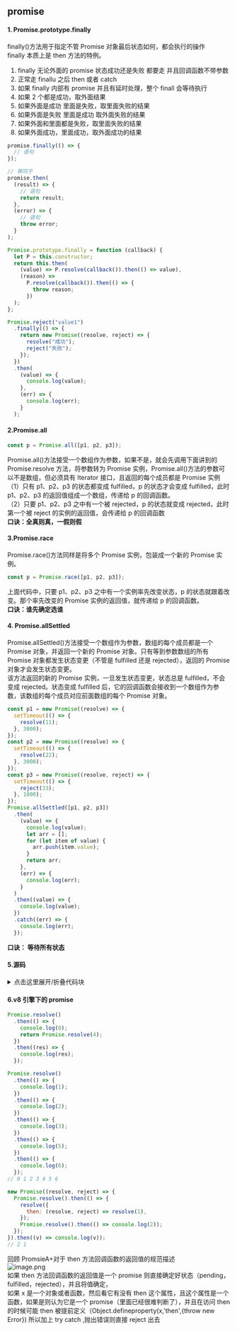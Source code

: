 ## promise

#### 1. Promise.prototype.finally

finally()方法用于指定不管 Promise 对象最后状态如何，都会执行的操作<br />finally 本质上是 then 方法的特例。

1. finally 无论外面的 promise 状态成功还是失败 都要走 并且回调函数不带参数
2. 正常走 finallu 之后 then 或者 catch
3. 如果 finally 内部有 promise 并且有延时处理，整个 finall 会等待执行
4. 如果 2 个都是成功，取外面结果
5. 如果外面是成功 里面是失败，取里面失败的结果
6. 如果外面是失败 里面是成功 取外面失败的结果
7. 如果外面和里面都是失败，取里面失败的结果
8. 如果外面成功，里面成功，取外面成功的结果

```javascript
promise.finally(() => {
  // 语句
});

// 等同于
promise.then(
  (result) => {
    // 语句
    return result;
  },
  (error) => {
    // 语句
    throw error;
  }
);
```

```javascript
Promise.prototype.finally = function (callback) {
  let P = this.constructor;
  return this.then(
    (value) => P.resolve(callback()).then(() => value),
    (reason) =>
      P.resolve(callback()).then(() => {
        throw reason;
      })
  );
};
```

```javascript
Promise.reject("value1")
  .finally(() => {
    return new Promise((resolve, reject) => {
      resolve("成功");
      reject("失败");
    });
  })
  .then(
    (value) => {
      console.log(value);
    },
    (err) => {
      console.log(err);
    }
  );
```

#### 2.Promise.all

```javascript
const p = Promise.all([p1, p2, p3]);
```

Promise.all()方法接受一个数组作为参数，如果不是，就会先调用下面讲到的 Promise.resolve 方法，将参数转为 Promise 实例，Promise.all()方法的参数可以不是数组，但必须具有 Iterator 接口，且返回的每个成员都是 Promise 实例<br />（1）只有 p1、p2、p3 的状态都变成 fulfilled，p 的状态才会变成 fulfilled，此时 p1、p2、p3 的返回值组成一个数组，传递给 p 的回调函数。<br />（2）只要 p1、p2、p3 之中有一个被 rejected，p 的状态就变成 rejected，此时第一个被 reject 的实例的返回值，会传递给 p 的回调函数<br />**口诀：全真则真，一假则假**

#### 3.Promise.race

Promise.race()方法同样是将多个 Promise 实例，包装成一个新的 Promise 实例。

```javascript
const p = Promise.race([p1, p2, p3]);
```

上面代码中，只要 p1、p2、p3 之中有一个实例率先改变状态，p 的状态就跟着改变。那个率先改变的 Promise 实例的返回值，就传递给 p 的回调函数。<br />**口诀：谁先确定选谁**

#### 4. Promise.allSettled

Promise.allSettled()方法接受一个数组作为参数，数组的每个成员都是一个 Promise 对象，并返回一个新的 Promise 对象。只有等到参数数组的所有 Promise 对象都发生状态变更（不管是 fulfilled 还是 rejected），返回的 Promise 对象才会发生状态变更。<br />该方法返回的新的 Promise 实例，一旦发生状态变更，状态总是 fulfilled，不会变成 rejected。状态变成 fulfilled 后，它的回调函数会接收到一个数组作为参数，该数组的每个成员对应前面数组的每个 Promise 对象。

```javascript
const p1 = new Promise((resolve) => {
  setTimeout(() => {
    resolve(11);
  }, 3000);
});
const p2 = new Promise((resolve) => {
  setTimeout(() => {
    resolve(22);
  }, 3000);
});
const p3 = new Promise((resolve, reject) => {
  setTimeout(() => {
    reject(33);
  }, 1000);
});
Promise.allSettled([p1, p2, p3])
  .then(
    (value) => {
      console.log(value);
      let arr = [];
      for (let item of value) {
        arr.push(item.value);
      }
      return arr;
    },
    (err) => {
      console.log(err);
    }
  )
  .then((value) => {
    console.log(value);
  })
  .catch((err) => {
    console.log(err);
  });
```

**口诀： 等待所有状态**

#### 5.源码

<details>
<summary>点击这里展开/折叠代码块</summary>

```javascript
const PENDING = "PENDING",
  FULFILLED = "FULFILLED",
  REJECTED = "REJECTED";

const resolvePromise = function (promise2, x, resolve, reject) {
  if (promise2 === x) {
    return reject(
      new TypeError("Chaining cycle detected for promise #<MyPromise>")
    );
  }

  let called = false;
  if ((typeof x === "object" && x !== null) || typeof x === "function") {
    let then = x.then;
    // 这里使用try的原因是访问x的then方法它有可能被劫持然后抛错
    // Object.defineProperty(x,'then',{throw new Error("this is a error")})
    try {
      if (typeof then === "function") {
        then.call(
          x,
          (y) => {
            if (called) return;
            called = true;
            resolvePromise(promise2, y, resolve, reject);
          },
          (r) => {
            if (called) return;
            called = true;
            reject(r);
          }
        );
      } else {
        resolve(x);
      }
    } catch (e) {
      if (called) return;
      called = true;
      reject(e);
    }
  } else {
    resolve(x);
  }
};

class MyPromise {
  constructor(excutor) {
    this.status = PENDING;
    this.value = undefined;
    this.reason = undefined;
    this.onResolveCallbacks = [];
    this.onRejectedCallbacks = [];

    const resolve = (value) => {
      if (value instanceof MyPromise) {
        value.then(resolve, reject);
        return;
      }

      if (this.status === PENDING) {
        this.status = FULFILLED;
        this.value = value;
        this.onResolveCallbacks.forEach((fn) => fn());
      }
    };

    const reject = (reason) => {
      if (this.status === PENDING) {
        this.status = REJECTED;
        this.reason = reason;
        this.onRejectedCallbacks.forEach((fn) => fn());
      }
    };

    try {
      excutor(resolve, reject);
    } catch (e) {
      reject(e);
    }
  }
  then(onFulfilled, onRejected) {
    onFulfilled =
      typeof onFulfilled === "function" ? onFulfilled : (value) => value;
    onRejected =
      typeof onRejected === "function"
        ? onRejected
        : (reason) => {
            throw reason;
          };

    let promise2 = new MyPromise((resolve, reject) => {
      if (this.status === FULFILLED) {
        setTimeout(() => {
          try {
            let x = onFulfilled(this.value);
            resolvePromise(promise2, x, resolve, reject);
          } catch (e) {
            reject(e);
          }
        });
      }

      if (this.status === REJECTED) {
        setTimeout(() => {
          try {
            let x = onRejected(this.reason);
            resolvePromise(promise2, x, resolve, reject);
          } catch (e) {
            reject(e);
          }
        });
      }

      if (this.status === PENDING) {
        this.onResolveCallbacks.push(() => {
          setTimeout(() => {
            try {
              let x = onFulfilled(this.value);
              resolvePromise(promise2, x, resolve, reject);
            } catch (e) {
              reject(e);
            }
          });
        });

        this.onRejectedCallbacks.push(() => {
          setTimeout(() => {
            try {
              let x = onRejected(this.reason);
              resolvePromise(promise2, x, resolve, reject);
            } catch (e) {
              reject(e);
            }
          });
        });
      }
    });
    return promise2;
  }
  catch(callbackErros) {
    return this.then(null, callbackErros);
  }

  finally(finallyCallback) {
    return this.then(
      // value 和 reason 是上一个promise的值，我们需要缓存下来
      (value) => {
        return MyPromise.resolve(finallyCallback()).then(() => value);
      },
      (reason) => {
        console.log(reason);
        return MyPromise.resolve(finallyCallback()).then(() => {
          throw reason;
        });
      }
    );
  }

  static resolve(value) {
    return new MyPromise((resolve, reject) => {
      resolve(value);
    });
  }

  static reject(reason) {
    return new MyPromise((resolve, reject) => {
      reject(reason);
    });
  }

  static all(promiseArr) {
    if (!isIterable(promiseArr)) {
      let type = typeof promiseArr;
      throw TypeError(`${type} is not a iterable (cannot read property Symbol(Symbol.iterator))
    at Function.all (<anonymous>)`);
    }
    let resArr = [],
      idx = 0;
    return new Promise((resolve, reject) => {
      promiseArr.map((promise, index) => {
        if (isPromise(promise)) {
          promise.then((res) => {
            formatArr(res, index, resolve);
          }, reject);
        } else {
          formatArr(promise, index, resolve);
        }
      });
    });

    function formatArr(value, index, resolve) {
      resArr[index] = value;
      // if(resArr.length ===promiseArr.length) 在某些时刻不正确，比如数组最后一项先执行完 数组就为[empty,empty,value]
      if (++idx === promiseArr.length) {
        resolve(resArr);
      }
    }
  }

  static allSettled(promiseArr) {
    let resArr = [],
      idx = 0;
    if (!isIterable(promiseArr)) {
      throw new TypeError(`${promiseArr} is not a iterable`);
    }
    return new Promise((resolve, reject) => {
      if (promiseArr.length === 0) {
        resolve([]);
      }
      promiseArr.forEach((promise, index) => {
        if (isPromise(promise)) {
          promise.then(
            (value) => {
              formatResArr("fulfilled", promise, index, resolve);
            },
            (reason) => {
              formatResArr("rejected", reason, index, resolve);
            }
          );
        } else {
          //普通值
          formatResArr("fulfilled", promise, index, resolve);
        }
      });
    });

    function formatResArr(status, value, index, resolve) {
      switch (status) {
        case "fulfilled":
          resArr[index] = {
            status,
            value,
          };
          break;
        case "rejected":
          resArr[index] = {
            status,
            reason: value,
          };
          break;
        default:
          break;
      }
      if (++idx === promiseArr.length) {
        resolve(resArr);
      }
    }
  }

  static race(promiseArr) {
    if (!isIterable(promiseArr)) {
      let type = typeof promiseArr;
      throw TypeError(`${type} is not a iterable (cannot read property Symbol(Symbol.iterator))
    at Function.all (<anonymous>)`);
    }
    return new Promise((resolve, reject) => {
      promiseArr.forEach((promise) => {
        if (isPromise(promise)) {
          promise.then(resolve, reject);
        } else {
          resolve(promise);
        }
      });
    });
  }
}

function isPromise(x) {
  if ((typeof x === "object" && x !== null) || typeof x === "function") {
    let then = x.then;
    return typeof then === "function";
  }
  return false;
}

function isIterable(value) {
  return (
    value !== null &&
    value !== undefined &&
    typeof value[Symbol.iterator] === "function"
  );
}
// MyPromise.defer = MyPromise.deferred = function () {
//     let dfd = {}
//     dfd.promise = new MyPromise((resolve, reject) => {
//         dfd.resolve = resolve
//         dfd.reject = reject
//     })
//     return dfd
// }
// module.exports = MyPromise
```

</details>

#### 6.v8 引擎下的 promise

```javascript
Promise.resolve()
  .then(() => {
    console.log(0);
    return Promise.resolve(4);
  })
  .then((res) => {
    console.log(res);
  });

Promise.resolve()
  .then(() => {
    console.log(1);
  })
  .then(() => {
    console.log(2);
  })
  .then(() => {
    console.log(3);
  })
  .then(() => {
    console.log(5);
  })
  .then(() => {
    console.log(6);
  });
// 0 1 2 3 4 5 6
```

```javascript
new Promise((resolve, reject) => {
  Promise.resolve().then(() => {
    resolve({
      then: (resolve, reject) => resolve(1),
    });
    Promise.resolve().then(() => console.log(2));
  });
}).then((v) => console.log(v));
// 2 1
```

回顾 PromsieA+对于 then 方法回调函数的返回值的规范描述<br />![image.png](https://cdn.nlark.com/yuque/0/2022/png/21696332/1665219414524-7bf28b8b-41ce-4cfc-8ce3-8bd84cdbafe2.png#averageHue=%23e7e7e7&clientId=uefe99aa8-257a-4&from=paste&height=553&id=u2cc63342&originHeight=691&originWidth=1013&originalType=binary&ratio=1&rotation=0&showTitle=false&size=187644&status=done&style=none&taskId=ufab4ef4d-39ae-4527-8928-3b5aaf1bc96&title=&width=810.4)<br />如果 then 方法回调函数的返回值是一个 promise 则直接确定好状态（pending，fulfilled，rejected），并且将值确定，<br />如果 x 是一个对象或者函数，然后看它有没有 then 这个属性，且这个属性是一个函数，如果是则认为它是一个 promise（里面已经很难判断了），并且在访问 then 的时候可能 then 被提前定义（Object.defineproperty(x,'then',{throw new Error}) 所以加上 try catch ,抛出错误则直接 reject 出去
